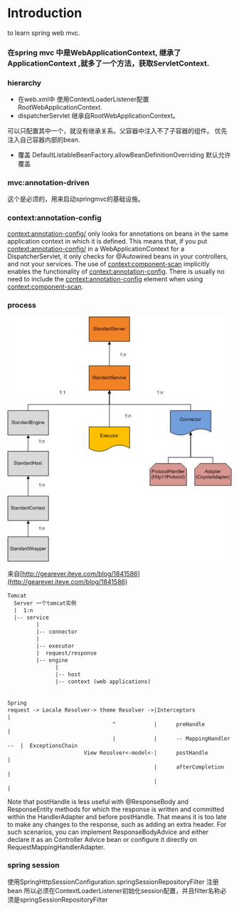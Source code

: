 # Introduction

to learn spring web mvc.

### 在spring mvc 中是WebApplicationContext, 继承了ApplicationContext ,就多了一个方法，获取ServletContext.

### hierarchy
 
-  在web.xml中 使用ContextLoaderListener配置RootWebApplicationContext.
-  dispatcherServlet 继承自RootWebApplicationContext。

可以只配置其中一个，就没有继承关系。父容器中注入不了子容器的组件。
优先注入自己容器内部的bean.

- 覆盖
DefaultListableBeanFactory.allowBeanDefinitionOverriding 默认允许覆盖

### mvc:annotation-driven
这个是必须的，用来启动springmvc的基础设施。

### context:annotation-config
<context:annotation-config/> only looks for annotations on beans in the same application context in which it is defined. This means that, if you put <context:annotation-config/> in a WebApplicationContext for a DispatcherServlet, it only checks for @Autowired beans in your controllers, and not your services.
The use of <context:component-scan> implicitly enables the functionality of <context:annotation-config>. There is usually no need to include the <context:annotation-config> element when using <context:component-scan>.


### process
![tomcat](tomcat.jpg)

来自[http://gearever.iteye.com/blog/1841586](http://gearever.iteye.com/blog/1841586)

```
Tomcat
  Server 一个tomcat实例
  |  1:n
  |-- service
         | 
         |-- connector 
         |       
         |-- executor
         |  request/response
         |-- engine
               |
               |-- host
               |-- context (web applications)

     
Spring
request -> Locale Resolver-> theme Resolver ->|Interceptors                | 
                                 ^            |      preHandle             |    
                                 |            |      -- MappingHandler --  |  ExceptionsChain             
                        View Resolver<-model<-|      postHandle            |     
                                              |      afterCompletion       |          
                                              |                            |
```

Note that postHandle is less useful with @ResponseBody and ResponseEntity methods for which the response is written and committed within the HandlerAdapter and before postHandle. That means it is too late to make any changes to the response, such as adding an extra header. For such scenarios, you can implement ResponseBodyAdvice and either declare it as an Controller Advice bean or configure it directly on RequestMappingHandlerAdapter.

### spring session
使用SpringHttpSessionConfiguration.springSessionRepositoryFilter 注册bean
所以必须在ContextLoaderListener初始化session配置，并且filter名称必须是springSessionRepositoryFilter